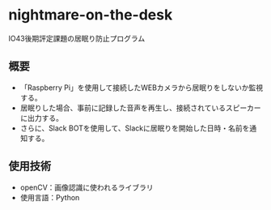 # nightmare-on-the-desk
IO43後期評定課題の居眠り防止プログラム

## 概要
- 「Raspberry Pi」を使用して接続したWEBカメラから居眠りをしないか監視する。
- 居眠りした場合、事前に記録した音声を再生し、接続されているスピーカーに出力する。
- さらに、Slack BOTを使用して、Slackに居眠りを開始した日時・名前を通知する。

## 使用技術
- openCV：画像認識に使われるライブラリ
- 使用言語：Python
